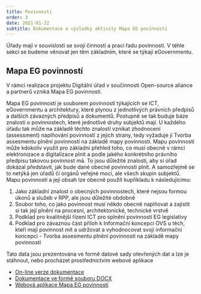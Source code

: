 ```yaml
---
title: Povinnosti
order: 3
date: 2021-01-22
subtitle: Dokumentace a výsledky aktivity Mapa EG povinností
---
```


Úřady mají v souvislosti se svojí činností a prací řadu povinností. V téhle sekci se budeme věnovat jen těm základním, které se týkají eGovernmentu.

## Mapa EG povinností

V rámci realizace projektu Digitální úřad v součinnosti Open-source aliance a partnerů vzniká Mapa EG povinností.

Mapa EG povinností je souborem povinností týkajících se ICT, eGovernmentu a architektury, které plynou z jednotlivých právních předpisů a dalších závazných předpisů a dokumentů. Postupně se tak buduje báze znalostí o povinnostech, které jednotlivé druhy subjektů mají. U každého úřadu tak může na základě těchto znalostí vznikat zhodnocení (assessment) naplňování povinností z jejich strany, tedy vyžaduje jí Tvorba assesmentu plnění povinností na základě mapy povinností.
Mapu povinností může kdokoliv využít pro základní přehled toho, co musí obecně v rámci elektronizace a digitalizace plnit a podle jakého konkrétního právního předpisu takovou povinnost má. To jsou důležité znalosti, aby si úřad dokázal představit, jak bude dané obecné povinnosti plnit. A samozřejmě se to netýká jen úřadů či orgánů veřejné moci, ale všech skupin subjektů.
Mapu povinností a její obsah lze obecně použít kupříkladu k následujícímu:
1. Jako základní znalost o obecných povinnostech, které nejsou formou úkonů a služeb v RPP, ale jsou důležité obdobně
2. Soubor toho, co jako povinnost musí někdo obecně naplňovat a zajistit si tak její plnění na procesní, architektonické, technické vrstvě
3. Podklad pro kvalitnější řízení ICT pro splnění povinností EG legislativy
4. Podklad pro závaznou část příloh k Informační koncepci OVS u těch, kteří mají povinnost mít a udržovat a vyhodnocovat svoji informační koncepci - Tvorba assesmentu plnění povinností na základě mapy povinností

Tato data jsou prezentována ve formě datové sady otevřených dat a lze je stáhnout, nebo procházet prostřednictvím webové aplikace

- [On-line verze dokumentace](mapa-povinnosti-dokumentace.html)
- [Dokumentace ve formě souboru DOCX](mapa-povinnosti-dokumentace.docx)
- [Webová aplikace Mapa EG povinností](https://airtable.com/shrXrjDosrC90Pmad/tblNus2OArc8XSVHA)